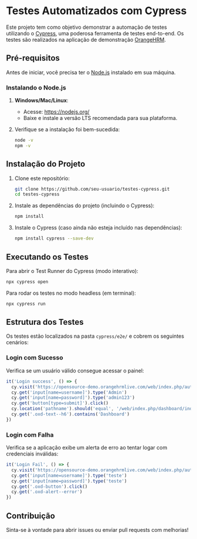 
# Testes Automatizados com Cypress

Este projeto tem como objetivo demonstrar a automação de testes utilizando o [Cypress](https://www.cypress.io/), uma poderosa ferramenta de testes end-to-end. Os testes são realizados na aplicação de demonstração [OrangeHRM](https://opensource-demo.orangehrmlive.com/).

## Pré-requisitos

Antes de iniciar, você precisa ter o [Node.js](https://nodejs.org/) instalado em sua máquina.

### Instalando o Node.js

1. **Windows/Mac/Linux**:
   - Acesse: https://nodejs.org/
   - Baixe e instale a versão LTS recomendada para sua plataforma.

2. Verifique se a instalação foi bem-sucedida:
   ```bash
   node -v
   npm -v
   ```

## Instalação do Projeto

1. Clone este repositório:
   ```bash
   git clone https://github.com/seu-usuario/testes-cypress.git
   cd testes-cypress
   ```

2. Instale as dependências do projeto (incluindo o Cypress):
   ```bash
   npm install
   ```

3. Instale o Cypress (caso ainda não esteja incluído nas dependências):
   ```bash
   npm install cypress --save-dev
   ```

## Executando os Testes

Para abrir o Test Runner do Cypress (modo interativo):
```bash
npx cypress open
```

Para rodar os testes no modo headless (em terminal):
```bash
npx cypress run
```

## Estrutura dos Testes

Os testes estão localizados na pasta `cypress/e2e/` e cobrem os seguintes cenários:

### Login com Sucesso

Verifica se um usuário válido consegue acessar o painel:

```javascript
it('Login success', () => {
  cy.visit('https://opensource-demo.orangehrmlive.com/web/index.php/auth/login')
  cy.get('input[name=username]').type('Admin')
  cy.get('input[name=password]').type('admin123')
  cy.get('button[type=submit]').click()
  cy.location('pathname').should('equal', '/web/index.php/dashboard/index')
  cy.get('.oxd-text--h6').contains('Dashboard')
})
```

### Login com Falha

Verifica se a aplicação exibe um alerta de erro ao tentar logar com credenciais inválidas:

```javascript
it('Login Fail', () => {
  cy.visit('https://opensource-demo.orangehrmlive.com/web/index.php/auth/login')
  cy.get('input[name=username]').type('teste')
  cy.get('input[name=password]').type('teste')
  cy.get('.oxd-button').click()
  cy.get('.oxd-alert--error')
})
```

## Contribuição

Sinta-se à vontade para abrir issues ou enviar pull requests com melhorias!